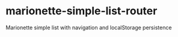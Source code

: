 marionette-simple-list-router
=============================

Marionette simple list with navigation and localStorage persistence
